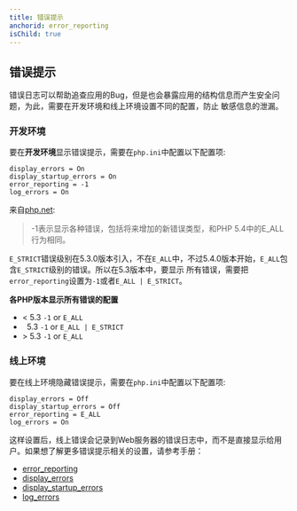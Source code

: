 ```yaml
---
title: 错误提示
anchorid: error_reporting
isChild: true
---
```


<h2 id="error_reporting">错误提示</h2>

错误日志可以帮助追查应用的Bug，但是也会暴露应用的结构信息而产生安全问题，为此，需要在开发环境和线上环境设置不同的配置，防止
敏感信息的泄漏。

### 开发环境

要在**开发环境**显示错误提示，需要在`php.ini`中配置以下配置项:

    display_errors = On
    display_startup_errors = On
    error_reporting = -1
    log_errors = On

来自[php.net](http://php.net/manual/function.error-reporting.php):

> -1表示显示各种错误，包括将来增加的新错误类型，和PHP 5.4中的E_ALL行为相同。

`E_STRICT`错误级别在5.3.0版本引入，不在`E_ALL`中，不过5.4.0版本开始，`E_ALL`包含`E_STRICT`级别的错误。所以在5.3版本中，要显示
所有错误，需要把`error_reporting`设置为`-1`或者`E_ALL | E_STRICT`。 

**各PHP版本显示所有错误的配置**

* &lt; 5.3 `-1` or `E_ALL`
* &nbsp; 5.3 `-1` or `E_ALL | E_STRICT`
* &gt; 5.3 `-1` or `E_ALL`

### 线上环境

要在线上环境隐藏错误提示，需要在`php.ini`中配置以下配置项:

    display_errors = Off
    display_startup_errors = Off
    error_reporting = E_ALL
    log_errors = On

这样设置后，线上错误会记录到Web服务器的错误日志中，而不是直接显示给用户。如果想了解更多错误提示相关的设置，请参考手册：

* [error_reporting](http://php.net/manual/errorfunc.configuration.php#ini.error-reporting)
* [display_errors](http://php.net/manual/errorfunc.configuration.php#ini.display-errors)
* [display_startup_errors](http://php.net/manual/errorfunc.configuration.php#ini.display-startup-errors)
* [log_errors](http://php.net/manual/errorfunc.configuration.php#ini.log-errors)
